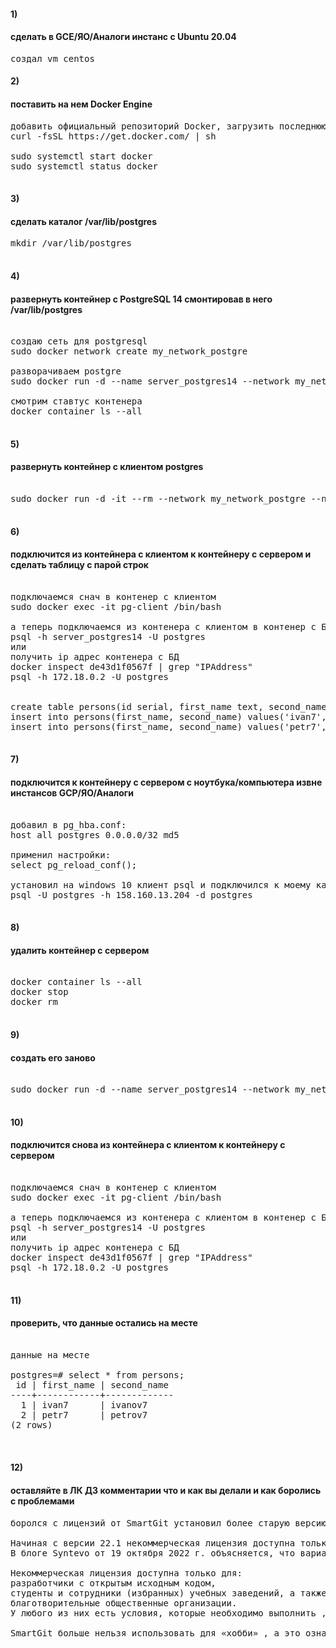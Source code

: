 #### 1)

#### сделать в GCE/ЯО/Аналоги инстанс с Ubuntu 20.04


<pre>
создал vm centos 
</pre>

#### 2)

#### поставить на нем Docker Engine

<pre>
добавить официальный репозиторий Docker, загрузить последнюю версию Docker и установить ее
curl -fsSL https://get.docker.com/ | sh

sudo systemctl start docker
sudo systemctl status docker

</pre>

#### 3)

#### сделать каталог /var/lib/postgres

<pre>
mkdir /var/lib/postgres

</pre>

#### 4)

####  развернуть контейнер с PostgreSQL 14 смонтировав в него /var/lib/postgres

<pre>

создаю сеть для postgresql
sudo docker network create my_network_postgre

разворачиваем postgre
sudo docker run -d --name server_postgres14 --network my_network_postgre -e POSTGRES_PASSWORD=postgres -p 5432:5432 -v /var/lib/postgres:/var/lib/postgresql/data postgres:14

смотрим ставтус контенера
docker container ls --all

</pre>



#### 5)

####   развернуть контейнер с клиентом postgres

<pre>

sudo docker run -d -it --rm --network my_network_postgre --name pg-client postgres:14 psql -h server_postgres14 -U postgres

</pre>



#### 6)

####  подключится из контейнера с клиентом к контейнеру с сервером и сделать таблицу с парой строк

<pre>

подключаемся снач в контенер с клиентом
sudo docker exec -it pg-client /bin/bash

а теперь подключаемся из контенера с клиентом в контенер с БД
psql -h server_postgres14 -U postgres
или
получить ip адрес контенера с БД
docker inspect de43d1f0567f | grep "IPAddress"
psql -h 172.18.0.2 -U postgres


create table persons(id serial, first_name text, second_name text);
insert into persons(first_name, second_name) values('ivan7', 'ivanov7');
insert into persons(first_name, second_name) values('petr7', 'petrov7');

</pre>



#### 7)

####  подключится к контейнеру с сервером с ноутбука/компьютера извне инстансов GCP/ЯО/Аналоги

<pre>

добавил в pg_hba.conf: 
host all postgres 0.0.0.0/32 md5

применил наcтройки:
select pg_reload_conf();

установил на windows 10 клиент psql и подключился к моему каластеру postgres на виртуалке
psql -U postgres -h 158.160.13.204 -d postgres

</pre>



#### 8)

####  удалить контейнер с сервером

<pre>

docker container ls --all
docker stop <Container_ID>
docker rm <Container_ID>

</pre>


#### 9)

####  создать его заново

<pre>

sudo docker run -d --name server_postgres14 --network my_network_postgre -e POSTGRES_PASSWORD=postgres -p 5432:5432 -v /var/lib/postgres:/var/lib/postgresql/data postgres:14

</pre>



#### 10)

####   подключится снова из контейнера с клиентом к контейнеру с сервером

<pre>

подключаемся снач в контенер с клиентом
sudo docker exec -it pg-client /bin/bash

а теперь подключаемся из контенера с клиентом в контенер с БД
psql -h server_postgres14 -U postgres
или
получить ip адрес контенера с БД
docker inspect de43d1f0567f | grep "IPAddress"
psql -h 172.18.0.2 -U postgres

</pre>



#### 11)

####   проверить, что данные остались на месте

<pre>

данные на месте

postgres=# select * from persons;
 id | first_name | second_name
----+------------+-------------
  1 | ivan7      | ivanov7
  2 | petr7      | petrov7
(2 rows)


</pre>



#### 12)

####   оставляйте в ЛК ДЗ комментарии что и как вы делали и как боролись с проблемами

<pre>
боролся с лицензий от SmartGit установил более старую версию с бесплатной лицензией)

Начиная с версии 22.1 некоммерческая лицензия доступна только по запросу.
В блоге Syntevo от 19 октября 2022 г. объясняется, что варианты лицензирования были изменены в версии 22.1. 

Некоммерческая лицензия доступна только для:
разработчики с открытым исходным кодом,
студенты и сотрудники (избранных) учебных заведений, а также
благотворительные общественные организации.
У любого из них есть условия, которые необходимо выполнить , прежде чем может быть выдана некоммерческая лицензия.

SmartGit больше нельзя использовать для «хобби» , а это означает, что старые ответы неактуальны: по умолчанию теперь вы получаете копию SmartGit для оценки в течение 30 дней.  


</pre>